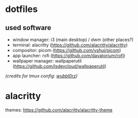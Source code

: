 # dotfiles

## used software
- window manager: i3 (main desktop) / dwm (other places?)
- terminal: alacritty (<a href="https://github.com/alacritty/alacritty">https://github.com/alacritty/alacritty</a>)
- compositor: picom (<a href="https://github.com/yshui/picom">https://github.com/yshui/picom</a>)
- app launcher: rofi (<a href="https://github.com/davatorium/rofi">https://github.com/davatorium/rofi</a>)
- wallpaper manager: wallpaperutil (<a href="https://github.com/lsdevcloud/wallpaperutil">https://github.com/lsdevcloud/wallpaperutil</a>)

<i>(credits for tmux config: <a href="https://github.com/wubbl0rz/">wubbl0rz</a>)</i>

# alacritty

themes: <a href="https://github.com/alacritty/alacritty-theme">https://github.com/alacritty/alacritty-theme</a>
